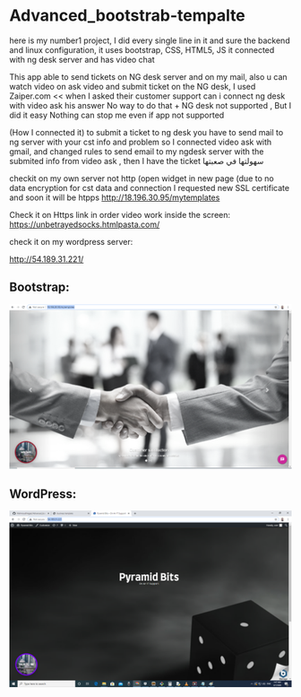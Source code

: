 # Advanced_bootstrab-tempalte
here is my number1 project, I did every single line in it and sure the backend and linux configuration, it uses bootstrap, CSS, HTML5, 
JS it connected with ng desk server and has video chat 


This app able to send tickets on NG desk server and on my mail, also u can watch video on ask video and submit ticket
on the NG desk, I used Zaiper.com << when I asked their customer support can i connect ng desk with video ask
his answer No way to do that + NG desk not supported , But I did it easy Nothing can stop me even if app not supported

(How I connected it)
to submit a ticket to ng desk you have to send mail to ng server with your cst info and problem
so I connected video ask with gmail, and changed rules to send email to my ngdesk server with the
submited info from video ask , then I have the ticket سهولتها في صعبتها


checkit on my own server not http (open widget in new page (due to no data encryption for cst data and 
connection I requested new SSL certificate and soon it will be htpps 
http://18.196.30.95/mytemplates


Check it on Https link in order video work inside the screen:
https://unbetrayedsocks.htmlpasta.com/


check it on my wordpress server:

http://54.189.31.221/

## Bootstrap:
![bootstrab](img1.png)

## WordPress:
![wprdpress](img2.png)
